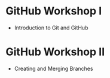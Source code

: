 # GitHub Workshop I
- Introduction to Git and GitHub

# GitHub Workshop II
- Creating and Merging Branches
